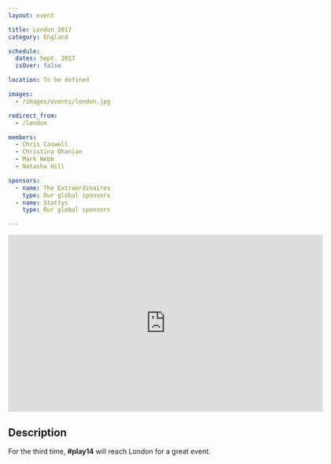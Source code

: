```yaml
---
layout: event

title: London 2017
category: England

schedule:
  dates: Sept. 2017
  isOver: false

location: To be defined

images:
  - /images/events/london.jpg

redirect_from:
  - /london

members:
  - Chris Caswell
  - Christina Ohanian
  - Mark Webb
  - Natasha Hill

sponsors:
  - name: The Extraordinaires
    type: Our global sponsors
  - name: Stattys
    type: Our global sponsors

---
```


<iframe src="https://player.vimeo.com/video/136771608" width="640" height="360" frameborder="0" webkitallowfullscreen mozallowfullscreen allowfullscreen></iframe>

## Description
For the third time, **#play14** will reach London for a great event.

